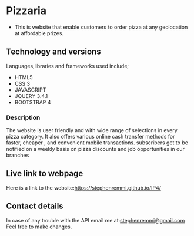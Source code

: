 # Pizzaria
+ This is website that enable customers to order pizza at any geolocation at affordable prizes.

## Technology and versions
Languages,libraries and frameworks used include;
+ HTML5
+ CSS 3
+ JAVASCRIPT
+ JQUERY 3.4.1
+ BOOTSTRAP 4

### Description
The website is user friendly and with wide range of selections in every pizza category.
It also offers various online cash transfer methods for faster, cheaper , and convenient mobile transactions.
subscribers get to be notified on a weekly basis on pizza discounts and job opportunities in our branches

## Live link to webpage
Here is a link to the website:https://stephenremmi.github.io/IP4/

## Contact details
In case of any trouble with the API email me at:stephenremmi@gmail.com
Feel free to make changes.



